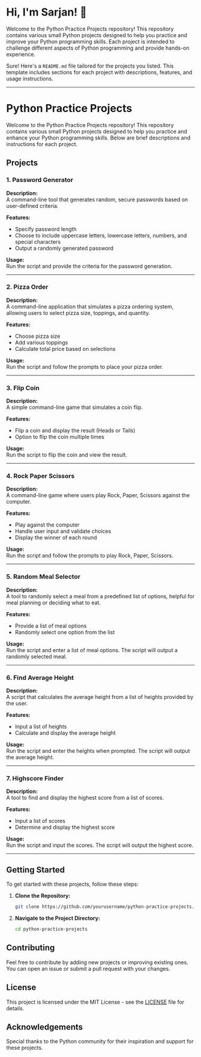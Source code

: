 
# Hi, I'm Sarjan! 👋
Welcome to the Python Practice Projects repository! This repository contains various small Python projects designed to help you practice and improve your Python programming skills. Each project is intended to challenge different aspects of Python programming and provide hands-on experience.


Sure! Here's a `README.md` file tailored for the projects you listed. This template includes sections for each project with descriptions, features, and usage instructions.

---

# Python Practice Projects

Welcome to the Python Practice Projects repository! This repository contains various small Python projects designed to help you practice and enhance your Python programming skills. Below are brief descriptions and instructions for each project.

## Projects

### 1. **Password Generator**

**Description:**  
A command-line tool that generates random, secure passwords based on user-defined criteria.

**Features:**
- Specify password length
- Choose to include uppercase letters, lowercase letters, numbers, and special characters
- Output a randomly generated password

**Usage:**  
Run the script and provide the criteria for the password generation.

---

### 2. **Pizza Order**

**Description:**  
A command-line application that simulates a pizza ordering system, allowing users to select pizza size, toppings, and quantity.

**Features:**
- Choose pizza size
- Add various toppings
- Calculate total price based on selections

**Usage:**  
Run the script and follow the prompts to place your pizza order.

---

### 3. **Flip Coin**

**Description:**  
A simple command-line game that simulates a coin flip.

**Features:**
- Flip a coin and display the result (Heads or Tails)
- Option to flip the coin multiple times

**Usage:**  
Run the script to flip the coin and view the result.

---


### 4. **Rock Paper Scissors**

**Description:**  
A command-line game where users play Rock, Paper, Scissors against the computer.

**Features:**
- Play against the computer
- Handle user input and validate choices
- Display the winner of each round

**Usage:**  
Run the script and follow the prompts to play Rock, Paper, Scissors.

---

### 5. **Random Meal Selector**

**Description:**  
A tool to randomly select a meal from a predefined list of options, helpful for meal planning or deciding what to eat.

**Features:**
- Provide a list of meal options
- Randomly select one option from the list

**Usage:**  
Run the script and enter a list of meal options. The script will output a randomly selected meal.

---
### 6. **Find Average Height**

**Description:**  
A script that calculates the average height from a list of heights provided by the user.

**Features:**
- Input a list of heights
- Calculate and display the average height

**Usage:**  
Run the script and enter the heights when prompted. The script will output the average height.

---

### 7. **Highscore Finder**

**Description:**  
A tool to find and display the highest score from a list of scores.

**Features:**
- Input a list of scores
- Determine and display the highest score

**Usage:**  
Run the script and input the scores. The script will output the highest score.

---

## Getting Started

To get started with these projects, follow these steps:

1. **Clone the Repository:**
   ```bash
   git clone https://github.com/yourusername/python-practice-projects.git
   ```

2. **Navigate to the Project Directory:**
   ```bash
   cd python-practice-projects
   ```

## Contributing

Feel free to contribute by adding new projects or improving existing ones. You can open an issue or submit a pull request with your changes.

## License

This project is licensed under the MIT License - see the [LICENSE](LICENSE) file for details.

## Acknowledgements

Special thanks to the Python community for their inspiration and support for these projects.
